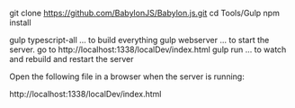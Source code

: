 git clone https://github.com/BabylonJS/Babylon.js.git
cd Tools/Gulp
npm install

gulp typescript-all     … to build everything
gulp webserver          … to start the server.  go to http://localhost:1338/localDev/index.html
gulp run 		… to watch and rebuild and restart the server

Open the following file in a browser when the server is running:

http://localhost:1338/localDev/index.html